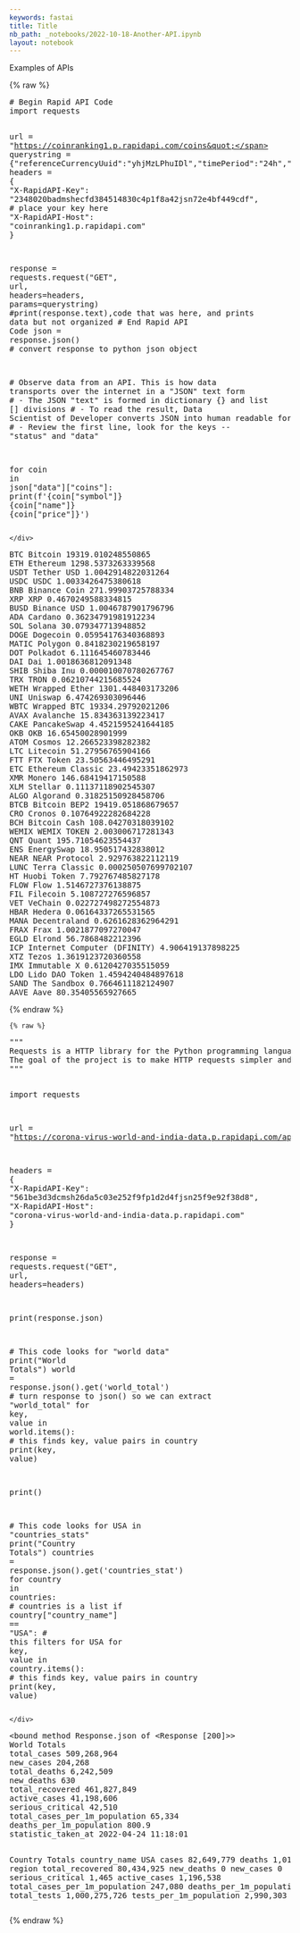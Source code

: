 ```yaml
---
keywords: fastai
title: Title
nb_path: _notebooks/2022-10-18-Another-API.ipynb
layout: notebook
---
```


<!--
#################################################
### THIS FILE WAS AUTOGENERATED! DO NOT EDIT! ###
#################################################
# file to edit: _notebooks/2022-10-18-Another-API.ipynb
-->

<div class="container" id="notebook-container">
        
<div class="cell border-box-sizing text_cell rendered"><div class="inner_cell">
<div class="text_cell_render border-box-sizing rendered_html">
<p>Examples of APIs</p>

</div>
</div>
</div>
    {% raw %}
    
<div class="cell border-box-sizing code_cell rendered">
<div class="input">

<div class="inner_cell">
    <div class="input_area">
<div class=" highlight hl-ipython3"><pre><span></span><span class="c1"># Begin Rapid API Code</span>
<span class="kn">import</span> <span class="nn">requests</span>

<span class="n">url</span> <span class="o">=</span> <span class="s2">&quot;https://coinranking1.p.rapidapi.com/coins&quot;</span>
<span class="n">querystring</span> <span class="o">=</span> <span class="p">{</span><span class="s2">&quot;referenceCurrencyUuid&quot;</span><span class="p">:</span><span class="s2">&quot;yhjMzLPhuIDl&quot;</span><span class="p">,</span><span class="s2">&quot;timePeriod&quot;</span><span class="p">:</span><span class="s2">&quot;24h&quot;</span><span class="p">,</span><span class="s2">&quot;tiers[0]&quot;</span><span class="p">:</span><span class="s2">&quot;1&quot;</span><span class="p">,</span><span class="s2">&quot;orderBy&quot;</span><span class="p">:</span><span class="s2">&quot;marketCap&quot;</span><span class="p">,</span><span class="s2">&quot;orderDirection&quot;</span><span class="p">:</span><span class="s2">&quot;desc&quot;</span><span class="p">,</span><span class="s2">&quot;limit&quot;</span><span class="p">:</span><span class="s2">&quot;50&quot;</span><span class="p">,</span><span class="s2">&quot;offset&quot;</span><span class="p">:</span><span class="s2">&quot;0&quot;</span><span class="p">}</span>
<span class="n">headers</span> <span class="o">=</span> <span class="p">{</span>
	<span class="s2">&quot;X-RapidAPI-Key&quot;</span><span class="p">:</span> <span class="s2">&quot;2348020badmshecfd384514830c4p1f8a42jsn72e4bf449cdf&quot;</span><span class="p">,</span>  <span class="c1"># place your key here</span>
	<span class="s2">&quot;X-RapidAPI-Host&quot;</span><span class="p">:</span> <span class="s2">&quot;coinranking1.p.rapidapi.com&quot;</span>
<span class="p">}</span>

<span class="n">response</span> <span class="o">=</span> <span class="n">requests</span><span class="o">.</span><span class="n">request</span><span class="p">(</span><span class="s2">&quot;GET&quot;</span><span class="p">,</span> <span class="n">url</span><span class="p">,</span> <span class="n">headers</span><span class="o">=</span><span class="n">headers</span><span class="p">,</span> <span class="n">params</span><span class="o">=</span><span class="n">querystring</span><span class="p">)</span>
<span class="c1">#print(response.text),code that was here, and prints data but not organized</span>
<span class="c1"># End Rapid API Code</span>
<span class="n">json</span> <span class="o">=</span> <span class="n">response</span><span class="o">.</span><span class="n">json</span><span class="p">()</span>  <span class="c1"># convert response to python json object</span>

<span class="c1"># Observe data from an API.  This is how data transports over the internet in a &quot;JSON&quot; text form</span>
<span class="c1"># - The JSON &quot;text&quot; is formed in dictionary {} and list [] divisions</span>
<span class="c1"># - To read the result, Data Scientist of  Developer converts JSON into human readable form</span>
<span class="c1"># - Review the first line, look for the keys --  &quot;status&quot; and &quot;data&quot;</span>

<span class="k">for</span> <span class="n">coin</span> <span class="ow">in</span> <span class="n">json</span><span class="p">[</span><span class="s2">&quot;data&quot;</span><span class="p">][</span><span class="s2">&quot;coins&quot;</span><span class="p">]:</span>
	<span class="nb">print</span><span class="p">(</span><span class="sa">f</span><span class="s1">&#39;</span><span class="si">{</span><span class="n">coin</span><span class="p">[</span><span class="s2">&quot;symbol&quot;</span><span class="p">]</span><span class="si">}</span><span class="s1"> </span><span class="si">{</span><span class="n">coin</span><span class="p">[</span><span class="s2">&quot;name&quot;</span><span class="p">]</span><span class="si">}</span><span class="s1"> </span><span class="si">{</span><span class="n">coin</span><span class="p">[</span><span class="s2">&quot;price&quot;</span><span class="p">]</span><span class="si">}</span><span class="s1">&#39;</span><span class="p">)</span>
</pre></div>

    </div>
</div>
</div>

<div class="output_wrapper">
<div class="output">

<div class="output_area">

<div class="output_subarea output_stream output_stdout output_text">
<pre>BTC Bitcoin 19319.010248550865
ETH Ethereum 1298.5373263339568
USDT Tether USD 1.0042914822031264
USDC USDC 1.0033426475380618
BNB Binance Coin 271.99903725788334
XRP XRP 0.4670249588334815
BUSD Binance USD 1.0046787901796796
ADA Cardano 0.36234791981912234
SOL Solana 30.079347713948852
DOGE Dogecoin 0.05954176340368893
MATIC Polygon 0.8418230219658197
DOT Polkadot 6.111645460783446
DAI Dai 1.0018636812091348
SHIB Shiba Inu 0.000010070780267767
TRX TRON 0.06210744215685524
WETH Wrapped Ether 1301.448403173206
UNI Uniswap 6.474269303096446
WBTC Wrapped BTC 19334.29792021206
AVAX Avalanche 15.834363139223417
CAKE PancakeSwap 4.4521595241644185
OKB OKB 16.65450028901999
ATOM Cosmos 12.266523398282382
LTC Litecoin 51.27956765904166
FTT FTX Token 23.50563446495291
ETC Ethereum Classic 23.49423351862973
XMR Monero 146.68419417150588
XLM Stellar 0.11137118902545307
ALGO Algorand 0.31825150928458706
BTCB Bitcoin BEP2 19419.051868679657
CRO Cronos 0.10764922282684228
BCH Bitcoin Cash 108.04270318039102
WEMIX WEMIX TOKEN 2.003006717281343
QNT Quant 195.71054623554437
ENS EnergySwap 18.950517432838012
NEAR NEAR Protocol 2.929763822112119
LUNC Terra Classic 0.000250507699702107
HT Huobi Token 7.792767485827178
FLOW Flow 1.5146727376138875
FIL Filecoin 5.108727276596857
VET VeChain 0.022727498272554873
HBAR Hedera 0.06164337265531565
MANA Decentraland 0.6261628362964291
FRAX Frax 1.0021877097270047
EGLD Elrond 56.7868482212396
ICP Internet Computer (DFINITY) 4.906419137898225
XTZ Tezos 1.3619123720360558
IMX Immutable X 0.6120427035515059
LDO Lido DAO Token 1.4594240484897618
SAND The Sandbox 0.7664611182124907
AAVE Aave 80.35405565927665
</pre>
</div>
</div>

</div>
</div>

</div>
    {% endraw %}

    {% raw %}
    
<div class="cell border-box-sizing code_cell rendered">
<div class="input">

<div class="inner_cell">
    <div class="input_area">
<div class=" highlight hl-ipython3"><pre><span></span><span class="sd">&quot;&quot;&quot;</span>
<span class="sd">Requests is a HTTP library for the Python programming language.</span>
<span class="sd">The goal of the project is to make HTTP requests simpler and more human-friendly.</span>
<span class="sd">&quot;&quot;&quot;</span>
 
<span class="kn">import</span> <span class="nn">requests</span>
 
<span class="n">url</span> <span class="o">=</span> <span class="s2">&quot;https://corona-virus-world-and-india-data.p.rapidapi.com/api&quot;</span>
 
<span class="n">headers</span> <span class="o">=</span> <span class="p">{</span>
   <span class="s2">&quot;X-RapidAPI-Key&quot;</span><span class="p">:</span> <span class="s2">&quot;561be3d3dcmsh26da5c03e252f9fp1d2d4fjsn25f9e92f38d8&quot;</span><span class="p">,</span>
   <span class="s2">&quot;X-RapidAPI-Host&quot;</span><span class="p">:</span> <span class="s2">&quot;corona-virus-world-and-india-data.p.rapidapi.com&quot;</span>
<span class="p">}</span>
 
<span class="n">response</span> <span class="o">=</span> <span class="n">requests</span><span class="o">.</span><span class="n">request</span><span class="p">(</span><span class="s2">&quot;GET&quot;</span><span class="p">,</span> <span class="n">url</span><span class="p">,</span> <span class="n">headers</span><span class="o">=</span><span class="n">headers</span><span class="p">)</span>
 
<span class="nb">print</span><span class="p">(</span><span class="n">response</span><span class="o">.</span><span class="n">json</span><span class="p">)</span>
 
<span class="c1"># This code looks for &quot;world data&quot;</span>
<span class="nb">print</span><span class="p">(</span><span class="s2">&quot;World Totals&quot;</span><span class="p">)</span>
<span class="n">world</span> <span class="o">=</span> <span class="n">response</span><span class="o">.</span><span class="n">json</span><span class="p">()</span><span class="o">.</span><span class="n">get</span><span class="p">(</span><span class="s1">&#39;world_total&#39;</span><span class="p">)</span>  <span class="c1"># turn response to json() so we can extract &quot;world_total&quot;</span>
<span class="k">for</span> <span class="n">key</span><span class="p">,</span> <span class="n">value</span> <span class="ow">in</span> <span class="n">world</span><span class="o">.</span><span class="n">items</span><span class="p">():</span>  <span class="c1"># this finds key, value pairs in country</span>
   <span class="nb">print</span><span class="p">(</span><span class="n">key</span><span class="p">,</span> <span class="n">value</span><span class="p">)</span>
 
<span class="nb">print</span><span class="p">()</span>
 
<span class="c1"># This code looks for USA in &quot;countries_stats&quot;</span>
<span class="nb">print</span><span class="p">(</span><span class="s2">&quot;Country Totals&quot;</span><span class="p">)</span>
<span class="n">countries</span> <span class="o">=</span> <span class="n">response</span><span class="o">.</span><span class="n">json</span><span class="p">()</span><span class="o">.</span><span class="n">get</span><span class="p">(</span><span class="s1">&#39;countries_stat&#39;</span><span class="p">)</span>
<span class="k">for</span> <span class="n">country</span> <span class="ow">in</span> <span class="n">countries</span><span class="p">:</span>  <span class="c1"># countries is a list</span>
   <span class="k">if</span> <span class="n">country</span><span class="p">[</span><span class="s2">&quot;country_name&quot;</span><span class="p">]</span> <span class="o">==</span> <span class="s2">&quot;USA&quot;</span><span class="p">:</span>  <span class="c1"># this filters for USA</span>
       <span class="k">for</span> <span class="n">key</span><span class="p">,</span> <span class="n">value</span> <span class="ow">in</span> <span class="n">country</span><span class="o">.</span><span class="n">items</span><span class="p">():</span>  <span class="c1"># this finds key, value pairs in country</span>
           <span class="nb">print</span><span class="p">(</span><span class="n">key</span><span class="p">,</span> <span class="n">value</span><span class="p">)</span>
</pre></div>

    </div>
</div>
</div>

<div class="output_wrapper">
<div class="output">

<div class="output_area">

<div class="output_subarea output_stream output_stdout output_text">
<pre>&lt;bound method Response.json of &lt;Response [200]&gt;&gt;
World Totals
total_cases 509,268,964
new_cases 204,268
total_deaths 6,242,509
new_deaths 630
total_recovered 461,827,849
active_cases 41,198,606
serious_critical 42,510
total_cases_per_1m_population 65,334
deaths_per_1m_population 800.9
statistic_taken_at 2022-04-24 11:18:01

Country Totals
country_name USA
cases 82,649,779
deaths 1,018,316
region 
total_recovered 80,434,925
new_deaths 0
new_cases 0
serious_critical 1,465
active_cases 1,196,538
total_cases_per_1m_population 247,080
deaths_per_1m_population 3,044
total_tests 1,000,275,726
tests_per_1m_population 2,990,303
</pre>
</div>
</div>

</div>
</div>

</div>
    {% endraw %}

</div>
 

